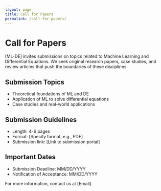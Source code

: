 ```yaml
---
layout: page
title: Call for Papers
permalink: /call-for-papers/
---
```


# Call for Papers

[ML-DE] invites submissions on topics related to Machine Learning and Differential Equations. We seek original research papers, case studies, and review articles that push the boundaries of these disciplines.

## Submission Topics

- Theoretical foundations of ML and DE
- Application of ML to solve differential equations
- Case studies and real-world applications

## Submission Guidelines

- Length: 4-6 pages
- Format: [Specify format, e.g., PDF]
- Submission link: [Link to submission portal]

## Important Dates

- Submission Deadline: MM/DD/YYYY
- Notification of Acceptance: MM/DD/YYYY

For more information, contact us at [Email].
